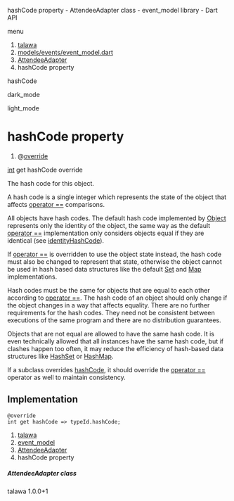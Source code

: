 




hashCode property - AttendeeAdapter class - event\_model library - Dart API







menu

1. [talawa](../../index.html)
2. [models/events/event\_model.dart](../../file-___home_harshil_Desktop_open-source_palisadoes_talawa_lib_models_events_event_model/)
3. [AttendeeAdapter](../../file-___home_harshil_Desktop_open-source_palisadoes_talawa_lib_models_events_event_model/AttendeeAdapter-class.html)
4. hashCode property

hashCode


dark\_mode

light\_mode




# hashCode property


1. @[override](https://api.flutter.dev/flutter/dart-core/override-constant.html)

[int](https://api.flutter.dev/flutter/dart-core/int-class.html)
get
hashCode
override

The hash code for this object.

A hash code is a single integer which represents the state of the object
that affects [operator ==](../../file-___home_harshil_Desktop_open-source_palisadoes_talawa_lib_models_events_event_model/AttendeeAdapter/operator_equals.html) comparisons.

All objects have hash codes.
The default hash code implemented by [Object](https://api.flutter.dev/flutter/dart-core/Object-class.html)
represents only the identity of the object,
the same way as the default [operator ==](../../file-___home_harshil_Desktop_open-source_palisadoes_talawa_lib_models_events_event_model/AttendeeAdapter/operator_equals.html) implementation only considers objects
equal if they are identical (see [identityHashCode](https://api.flutter.dev/flutter/dart-core/identityHashCode.html)).

If [operator ==](../../file-___home_harshil_Desktop_open-source_palisadoes_talawa_lib_models_events_event_model/AttendeeAdapter/operator_equals.html) is overridden to use the object state instead,
the hash code must also be changed to represent that state,
otherwise the object cannot be used in hash based data structures
like the default [Set](https://api.flutter.dev/flutter/dart-core/Set-class.html) and [Map](https://api.flutter.dev/flutter/dart-core/Map-class.html) implementations.

Hash codes must be the same for objects that are equal to each other
according to [operator ==](../../file-___home_harshil_Desktop_open-source_palisadoes_talawa_lib_models_events_event_model/AttendeeAdapter/operator_equals.html).
The hash code of an object should only change if the object changes
in a way that affects equality.
There are no further requirements for the hash codes.
They need not be consistent between executions of the same program
and there are no distribution guarantees.

Objects that are not equal are allowed to have the same hash code.
It is even technically allowed that all instances have the same hash code,
but if clashes happen too often,
it may reduce the efficiency of hash-based data structures
like [HashSet](https://api.flutter.dev/flutter/dart-collection/HashSet-class.html) or [HashMap](https://api.flutter.dev/flutter/dart-collection/HashMap-class.html).

If a subclass overrides [hashCode](../../file-___home_harshil_Desktop_open-source_palisadoes_talawa_lib_models_events_event_model/AttendeeAdapter/hashCode.html), it should override the
[operator ==](../../file-___home_harshil_Desktop_open-source_palisadoes_talawa_lib_models_events_event_model/AttendeeAdapter/operator_equals.html) operator as well to maintain consistency.


## Implementation

```
@override
int get hashCode => typeId.hashCode;
```


 


1. [talawa](../../index.html)
2. [event\_model](../../file-___home_harshil_Desktop_open-source_palisadoes_talawa_lib_models_events_event_model/)
3. [AttendeeAdapter](../../file-___home_harshil_Desktop_open-source_palisadoes_talawa_lib_models_events_event_model/AttendeeAdapter-class.html)
4. hashCode property

##### AttendeeAdapter class





talawa
1.0.0+1






